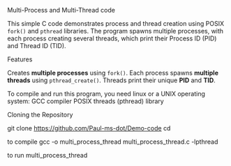  Multi-Process and Multi-Thread code

This simple C code demonstrates process and thread creation using POSIX `fork()` and `pthread` libraries.
The program spawns multiple processes, with each process creating several threads, which print their Process ID (PID) and Thread ID (TID).

 Features

Creates **multiple processes** using `fork()`.
Each process spawns **multiple threads** using `pthread_create()`.
Threads print their unique **PID** and **TID**.


To compile and run this program, you need linux or a UNIX operating system:
GCC compiler
POSIX threads (pthread) library

 Cloning the Repository

git clone https://github.com/Paul-ms-dot/Demo-code
cd <repository-directory>

to compile
  gcc -o multi_process_thread multi_process_thread.c -lpthread

to run
  multi_process_thread
